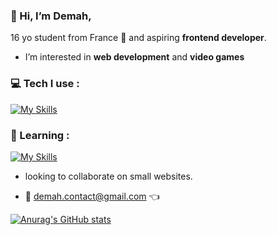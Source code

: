 ### 👋 Hi, I’m **Demah**, 
16 yo student from France 📍 and aspiring **frontend developer**.

- I’m interested in **web development** and **video games**

### 💻 Tech I use :
[![My Skills](https://skillicons.dev/icons?i=js,html,css,figma,git,godot,linux,obsidian)](https://skillicons.dev)

### 🧠 Learning : 
[![My Skills](https://skillicons.dev/icons?i=svelte,tailwind,ts)](https://skillicons.dev)

- looking to collaborate on small websites.

- 📩 demah.contact@gmail.com 👈


[![Anurag's GitHub stats](https://github-readme-stats-tau-eight-89.vercel.app/api?username=Dem4h&theme=aura_dark)](https://github.com/anuraghazra/github-readme-stats)

<!---
Dem4h/Dem4h is a ✨ special ✨ repository because its `README.md` (this file) appears on your GitHub profile.
You can click the Preview link to take a look at your changes.
--->
